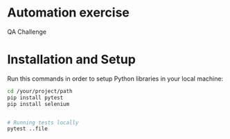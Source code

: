 # Automation exercise

QA Challenge

# Installation and Setup

Run this commands in order to setup Python libraries in your local machine:

```bash
cd /your/project/path
pip install pytest
pip install selenium


# Running tests locally
pytest ..file

